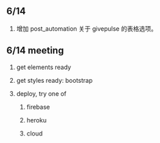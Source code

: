 ## 6/14

1. 增加 post_automation 关于 givepulse 的表格选项。

## 6/14 meeting 

1. get elements ready
   
2. get styles ready: bootstrap
   
3. deploy, try one of 

   1. firebase
      
   2. heroku
      
   3. cloud

